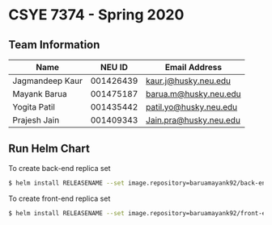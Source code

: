 # CSYE 7374 - Spring 2020

## Team Information

| Name | NEU ID | Email Address |
| --- | --- | --- |
|Jagmandeep Kaur | 001426439|kaur.j@husky.neu.edu |  | | |
|Mayank Barua| 001475187| barua.m@husky.neu.edu|
|Yogita Patil| 001435442|patil.yo@husky.neu.edu |
|Prajesh Jain| 001409343| Jain.pra@husky.neu.edu|

## Run Helm Chart

To create back-end replica set

```bash
$ helm install RELEASENAME --set image.repository=baruamayank92/back-end:68d0d3ae99965283edb53a98e5b7295e8e4ddceb,namespace.createNamespace=true,configmap.RDS_CONNECTION_STRING=RDS_NAME  --debug ./back-end/
```

To create front-end replica set

```bash
$ helm install RELEASENAME --set image.repository=baruamayank92/front-end:68d0d3ae99965283edb53a98e5b7295e8e4ddceb,namespace.createNamespace=true,intiContainer.backendDependencyEndpoint=RELEASENAME-back-end.api.svc.cluster.local  --debug ./front-end/
```
